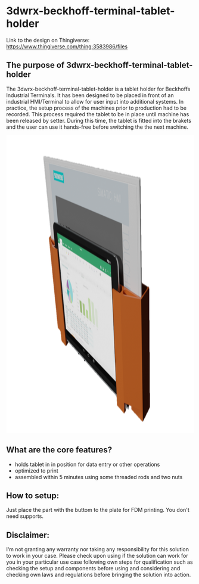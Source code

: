 # 3dwrx-beckhoff-terminal-tablet-holder
Link to the design on Thingiverse:
https://www.thingiverse.com/thing:3583986/files

## The purpose of 3dwrx-beckhoff-terminal-tablet-holder
The 3dwrx-beckhoff-terminal-tablet-holder is a tablet holder for Beckhoffs Industrial Terminals. It has been designed to be placed in front of an industrial HMI/Terminal to allow for user input into additional systems. In practice, the setup process of the machines prior to production had to be recorded. This process required the tablet to be in place until machine has been released by setter. During this time, the tablet is fitted into the brakets and the user can use it hands-free before switching the the next machine.

<p align="center">
  <img 
    width="800"
    height="800"
    src="https://github.com/thomaszipf/3dwrx-Beckhoff-Terminal-Tablet-Holder/blob/main/Images/Beckhoff-Terminal-Tablet-Holder1.PNG"
  >
</p>

## What are the core features?
* holds tablet in in position for data entry or other operations
* optimized to print
* assembled within 5 minutes using some threaded rods and two nuts

## How to setup:
Just place the part with the buttom to the plate for FDM printing. You don't need supports. 

## Disclaimer:
I‘m not granting any warranty nor taking any responsibility for this solution to work in your case. Please check upon using if the solution can work for you in your particular use case following own steps for qualification such as checking the setup and components before using and considering and checking own laws and regulations before bringing the solution into action.

